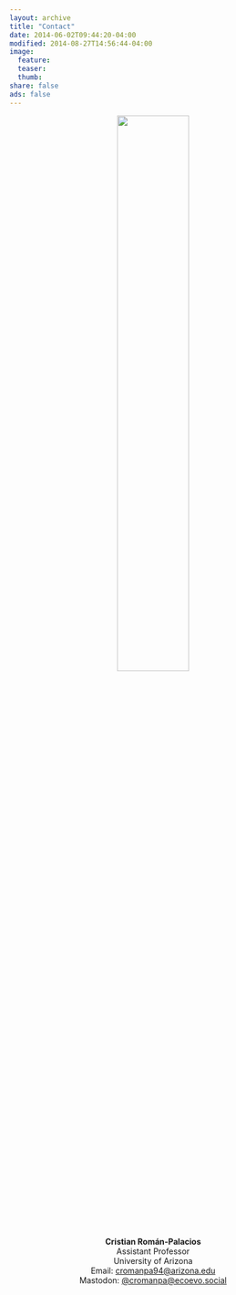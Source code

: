 ```yaml
---
layout: archive
title: "Contact"
date: 2014-06-02T09:44:20-04:00
modified: 2014-08-27T14:56:44-04:00
image:
  feature:
  teaser:
  thumb:
share: false
ads: false
---
```


<p align="center">
  <img src="2019-11-21 10.51.14.jpg" width="50%" height="50%">  <br><br>
  <b>Cristian Román-Palacios</b><br>
  Assistant Professor<br>
  University of Arizona<br>  
  Email: <a href="mailto:cromanpa@arizona.edu">cromanpa94@arizona.edu</a><br>  
  Mastodon: <a rel="me" href="https://ecoevo.social/@cromanpa">@cromanpa@ecoevo.social</a>
</p>
